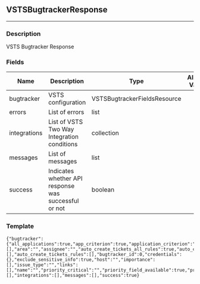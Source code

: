 ## VSTSBugtrackerResponse
---
### Description
VSTS Bugtracker Response
### Fields
| Name | Description | Type | Allowed Values | Required |
| ---- | ----------- | ---- | -------------- | -------- |
| bugtracker | VSTS configuration | VSTSBugtrackerFieldsResource |  | false |
| errors | List of errors | list |  | false |
| integrations | List of VSTS Two Way Integration conditions | collection |  | false |
| messages | List of messages | list |  | false |
| success | Indicates whether API response was successful or not | boolean |  | false |
### Template
```
{"bugtracker":{"all_applications":true,"app_criterion":true,"application_criterion":"","applications":[],"area":"","assignee":"","auto_create_tickets_all_rules":true,"auto_create_tickets_enabled":true,"auto_create_tickets_severities":[],"auto_create_tickets_rules":[],"bugtracker_id":0,"credentials":{},"exclude_sensitive_info":true,"host":"","importance":[],"issue_type":"","links":[],"name":"","priority_critical":"","priority_field_available":true,"priority_high":"","priority_low":"","priority_medium":"","priority_note":"","project":"","send_tags":true,"team":"","username":"","version":""},"errors":[],"integrations":[],"messages":[],"success":true}
```
